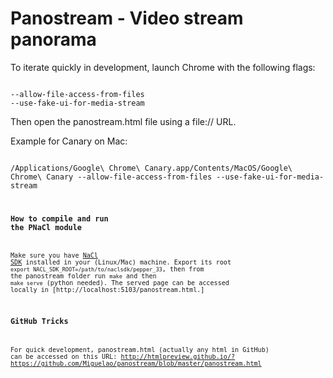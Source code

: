 Panostream - Video stream panorama
==================================

To iterate quickly in development, launch Chrome with the following flags:

<code>
--allow-file-access-from-files
--use-fake-ui-for-media-stream
</code>

Then open the panostream.html file using a file:// URL.

Example for Canary on Mac:

<code>
/Applications/Google\ Chrome\ Canary.app/Contents/MacOS/Google\ Chrome\ Canary --allow-file-access-from-files --use-fake-ui-for-media-stream
<code>

### How to compile and run the PNaCl module

Make sure you have [NaCl SDK](https://developers.google.com/native-client/sdk/download)
installed in your (Linux/Mac) machine. Export its root
`export NACL_SDK_ROOT=/path/to/naclsdk/pepper_33`, then from the panostream
folder run `make` and then `make serve` (python needed). The served
page can be accessed locally in [http://localhost:5103/panostream.html.]

### GitHub Tricks

For quick development, panostream.html (actually any html in GitHub) can be
accessed on this URL:
http://htmlpreview.github.io/?https://github.com/Miguelao/panostream/blob/master/panostream.html
